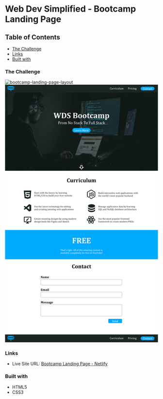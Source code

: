 # Web Dev Simplified - Bootcamp Landing Page

## Table of Contents
  - [The Challenge](#the-challenge)
  - [Links](#links)
  - [Built with](#built-with)

### The Challenge

<img src="images/layout.png" alt="bootcamp-landing-page-layout">
<img src="images/other-layout.png" alt="bootcamp-landing-page-layout">

### Links

- Live Site URL: [Bootcamp Landing Page - Netlify](https://glowing-toffee-a9ad5a.netlify.app/)

### Built with

- HTML5
- CSS3
